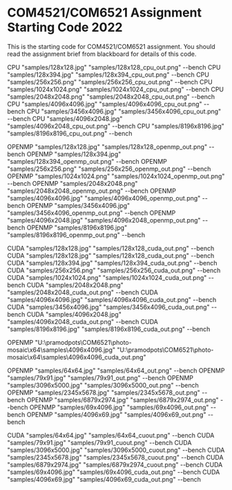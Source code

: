 # COM4521/COM6521 Assignment Starting Code 2022

This is the starting code for COM4521/COM6521 assignment. You should read the assignment brief from blackboard for details of this code.


CPU "samples/128x128.jpg" "samples/128x128_cpu_out.png" --bench
CPU "samples/128x394.jpg" "samples/128x394_cpu_out.png" --bench
CPU "samples/256x256.png" "samples/256x256_cpu_out.png" --bench
CPU "samples/1024x1024.png" "samples/1024x1024_cpu_out.png" --bench
CPU "samples/2048x2048.png" "samples/2048x2048_cpu_out.png" --bench
CPU "samples/4096x4096.jpg" "samples/4096x4096_cpu_out.png" --bench
CPU "samples/3456x4096.jpg" "samples/3456x4096_cpu_out.png" --bench
CPU "samples/4096x2048.jpg" "samples/4096x2048_cpu_out.png" --bench
CPU "samples/8196x8196.jpg" "samples/8196x8196_cpu_out.png" --bench


OPENMP "samples/128x128.jpg" "samples/128x128_openmp_out.png" --bench
OPENMP "samples/128x394.jpg" "samples/128x394_openmp_out.png" --bench
OPENMP "samples/256x256.png" "samples/256x256_openmp_out.png" --bench
OPENMP "samples/1024x1024.png" "samples/1024x1024_openmp_out.png" --bench
OPENMP "samples/2048x2048.png" "samples/2048x2048_openmp_out.png" --bench
OPENMP "samples/4096x4096.jpg" "samples/4096x4096_openmp_out.png" --bench
OPENMP "samples/3456x4096.jpg" "samples/3456x4096_openmp_out.png" --bench
OPENMP "samples/4096x2048.jpg" "samples/4096x2048_openmp_out.png" --bench
OPENMP "samples/8196x8196.jpg" "samples/8196x8196_openmp_out.png" --bench

CUDA "samples/128x128.jpg" "samples/128x128_cuda_out.png" --bench
CUDA "samples/128x128.jpg" "samples/128x128_cuda_out.png" --bench
CUDA "samples/128x394.jpg" "samples/128x394_cuda_out.png" --bench
CUDA "samples/256x256.png" "samples/256x256_cuda_out.png" --bench
CUDA "samples/1024x1024.png" "samples/1024x1024_cuda_out.png" --bench
CUDA "samples/2048x2048.png" "samples/2048x2048_cuda_out.png" --bench
CUDA "samples/4096x4096.jpg" "samples/4096x4096_cuda_out.png" --bench
CUDA "samples/3456x4096.jpg" "samples/3456x4096_cuda_out.png" --bench
CUDA "samples/4096x2048.jpg" "samples/4096x2048_cuda_out.png" --bench
CUDA "samples/8196x8196.jpg" "samples/8196x8196_cuda_out.png" --bench


OPENMP "U:\pramodpots\COM6521\photo-mosaic\x64\samples\4096x4096.jpg" "U:\pramodpots\COM6521\photo-mosaic\x64\samples\4096x4096_cuda_out.png"


OPENMP "samples/64x64.jpg" "samples/64x64_out.png" --bench
OPENMP "samples/79x91.jpg" "samples/79x91_out.png" --bench
OPENMP "samples/3096x5000.jpg" "samples/3096x5000_out.png" --bench
OPENMP "samples/2345x5678.jpg" "samples/2345x5678_out.png" --bench
OPENMP "samples/6879x2974.jpg" "samples/6879x2974_out.png" --bench
OPENMP "samples/69x4096.jpg" "samples/69x4096_out.png" --bench
OPENMP "samples/4096x69.jpg" "samples/4096x69_out.png" --bench

CUDA "samples/64x64.jpg" "samples/64x64_cuout.png" --bench
CUDA "samples/79x91.jpg" "samples/79x91_cuout.png" --bench
CUDA "samples/3096x5000.jpg" "samples/3096x5000_cuout.png" --bench
CUDA "samples/2345x5678.jpg" "samples/2345x5678_cuout.png" --bench
CUDA "samples/6879x2974.jpg" "samples/6879x2974_cuout.png" --bench
CUDA "samples/69x4096.jpg" "samples/69x4096_cuda_out.png" --bench
CUDA "samples/4096x69.jpg" "samples/4096x69_cuda_out.png" --bench